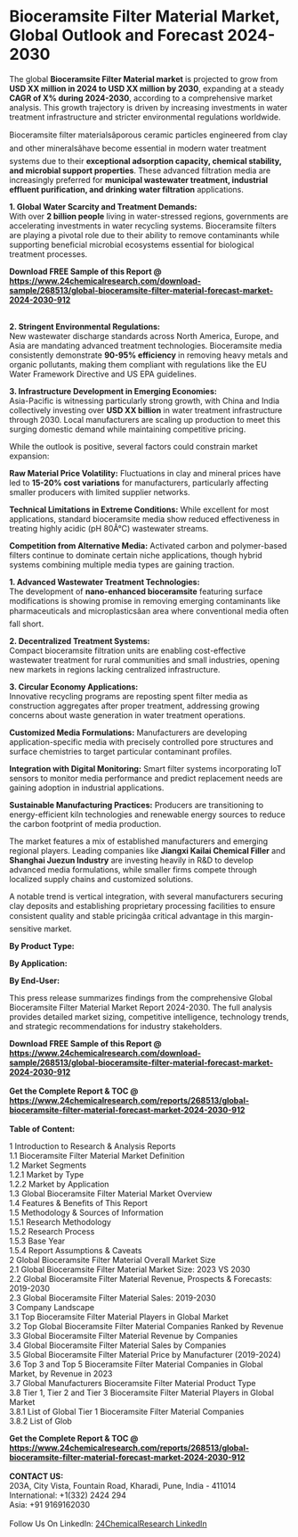 <h1>Bioceramsite Filter Material Market, Global Outlook and Forecast 2024-2030</h1><p>The global <strong>Bioceramsite Filter Material market</strong> is projected to grow from <strong>USD XX million in 2024 to USD XX million by 2030</strong>, expanding at a steady <strong>CAGR of X% during 2024-2030</strong>, according to a comprehensive market analysis. This growth trajectory is driven by increasing investments in water treatment infrastructure and stricter environmental regulations worldwide.</p><p>Bioceramsite filter materialsâporous ceramic particles engineered from clay and other mineralsâhave become essential in modern water treatment systems due to their <strong>exceptional adsorption capacity, chemical stability, and microbial support properties</strong>. These advanced filtration media are increasingly preferred for <strong>municipal wastewater treatment, industrial effluent purification, and drinking water filtration</strong> applications.</p><p><strong>1. Global Water Scarcity and Treatment Demands:</strong><br>
With over <strong>2 billion people</strong> living in water-stressed regions, governments are accelerating investments in water recycling systems. Bioceramsite filters are playing a pivotal role due to their ability to remove contaminants while supporting beneficial microbial ecosystems essential for biological treatment processes.</p><div><b>Download FREE Sample of this Report @ 
            <a href="https://www.24chemicalresearch.com/download-sample/268513/global-bioceramsite-filter-material-forecast-market-2024-2030-912">
            https://www.24chemicalresearch.com/download-sample/268513/global-bioceramsite-filter-material-forecast-market-2024-2030-912</a></b></div><br><p><strong>2. Stringent Environmental Regulations:</strong><br>
New wastewater discharge standards across North America, Europe, and Asia are mandating advanced treatment technologies. Bioceramsite media consistently demonstrate <strong>90-95% efficiency</strong> in removing heavy metals and organic pollutants, making them compliant with regulations like the EU Water Framework Directive and US EPA guidelines.</p><p><strong>3. Infrastructure Development in Emerging Economies:</strong><br>
Asia-Pacific is witnessing particularly strong growth, with China and India collectively investing over <strong>USD XX billion</strong> in water treatment infrastructure through 2030. Local manufacturers are scaling up production to meet this surging domestic demand while maintaining competitive pricing.</p><p>While the outlook is positive, several factors could constrain market expansion:</p><p><strong>Raw Material Price Volatility:</strong> Fluctuations in clay and mineral prices have led to <strong>15-20% cost variations</strong> for manufacturers, particularly affecting smaller producers with limited supplier networks.</p><p><strong>Technical Limitations in Extreme Conditions:</strong> While excellent for most applications, standard bioceramsite media show reduced effectiveness in treating highly acidic (pH 80Â°C) wastewater streams.</p><p><strong>Competition from Alternative Media:</strong> Activated carbon and polymer-based filters continue to dominate certain niche applications, though hybrid systems combining multiple media types are gaining traction.</p><p><strong>1. Advanced Wastewater Treatment Technologies:</strong><br>
The development of <strong>nano-enhanced bioceramsite</strong> featuring surface modifications is showing promise in removing emerging contaminants like pharmaceuticals and microplasticsâan area where conventional media often fall short.</p><p><strong>2. Decentralized Treatment Systems:</strong><br>
Compact bioceramsite filtration units are enabling cost-effective wastewater treatment for rural communities and small industries, opening new markets in regions lacking centralized infrastructure.</p><p><strong>3. Circular Economy Applications:</strong><br>
Innovative recycling programs are reposting spent filter media as construction aggregates after proper treatment, addressing growing concerns about waste generation in water treatment operations.</p><p><strong>Customized Media Formulations:</strong> Manufacturers are developing application-specific media with precisely controlled pore structures and surface chemistries to target particular contaminant profiles.</p><p><strong>Integration with Digital Monitoring:</strong> Smart filter systems incorporating IoT sensors to monitor media performance and predict replacement needs are gaining adoption in industrial applications.</p><p><strong>Sustainable Manufacturing Practices:</strong> Producers are transitioning to energy-efficient kiln technologies and renewable energy sources to reduce the carbon footprint of media production.</p><p>
    </p><p>The market features a mix of established manufacturers and emerging regional players. Leading companies like <strong>Jiangxi Kailai Chemical Filler</strong> and <strong>Shanghai Juezun Industry</strong> are investing heavily in R&amp;D to develop advanced media formulations, while smaller firms compete through localized supply chains and customized solutions.</p><p>A notable trend is vertical integration, with several manufacturers securing clay deposits and establishing proprietary processing facilities to ensure consistent quality and stable pricingâa critical advantage in this margin-sensitive market.</p><p><strong>By Product Type:</strong></p><p><strong>By Application:</strong></p><p><strong>By End-User:</strong></p><p>This press release summarizes findings from the comprehensive Global Bioceramsite Filter Material Market Report 2024-2030. The full analysis provides detailed market sizing, competitive intelligence, technology trends, and strategic recommendations for industry stakeholders.</p><div><b>Download FREE Sample of this Report @ 
            <a href="https://www.24chemicalresearch.com/download-sample/268513/global-bioceramsite-filter-material-forecast-market-2024-2030-912">
            https://www.24chemicalresearch.com/download-sample/268513/global-bioceramsite-filter-material-forecast-market-2024-2030-912</a></b></div><br><div><b>Get the Complete Report & TOC @ 
            <a href="https://www.24chemicalresearch.com/reports/268513/global-bioceramsite-filter-material-forecast-market-2024-2030-912">
            https://www.24chemicalresearch.com/reports/268513/global-bioceramsite-filter-material-forecast-market-2024-2030-912</a></b></div><br>
            <b>Table of Content:</b><p>1 Introduction to Research & Analysis Reports<br />
    1.1 Bioceramsite Filter Material Market Definition<br />
    1.2 Market Segments<br />
        1.2.1 Market by Type<br />
        1.2.2 Market by Application<br />
    1.3 Global Bioceramsite Filter Material Market Overview<br />
    1.4 Features & Benefits of This Report<br />
    1.5 Methodology & Sources of Information<br />
        1.5.1 Research Methodology<br />
        1.5.2 Research Process<br />
        1.5.3 Base Year<br />
        1.5.4 Report Assumptions & Caveats<br />
2 Global Bioceramsite Filter Material Overall Market Size<br />
    2.1 Global Bioceramsite Filter Material Market Size: 2023 VS 2030<br />
    2.2 Global Bioceramsite Filter Material Revenue, Prospects & Forecasts: 2019-2030<br />
    2.3 Global Bioceramsite Filter Material Sales: 2019-2030<br />
3 Company Landscape<br />
    3.1 Top Bioceramsite Filter Material Players in Global Market<br />
    3.2 Top Global Bioceramsite Filter Material Companies Ranked by Revenue<br />
    3.3 Global Bioceramsite Filter Material Revenue by Companies<br />
    3.4 Global Bioceramsite Filter Material Sales by Companies<br />
    3.5 Global Bioceramsite Filter Material Price by Manufacturer (2019-2024)<br />
    3.6 Top 3 and Top 5 Bioceramsite Filter Material Companies in Global Market, by Revenue in 2023<br />
    3.7 Global Manufacturers Bioceramsite Filter Material Product Type<br />
    3.8 Tier 1, Tier 2 and Tier 3 Bioceramsite Filter Material Players in Global Market<br />
        3.8.1 List of Global Tier 1 Bioceramsite Filter Material Companies<br />
        3.8.2 List of Glob</p><div><b>Get the Complete Report & TOC @ 
            <a href="https://www.24chemicalresearch.com/reports/268513/global-bioceramsite-filter-material-forecast-market-2024-2030-912">
            https://www.24chemicalresearch.com/reports/268513/global-bioceramsite-filter-material-forecast-market-2024-2030-912</a></b></div><br><b>CONTACT US:</b><br>
            203A, City Vista, Fountain Road, Kharadi, Pune, India - 411014<br>
            International: +1(332) 2424 294<br>
            Asia: +91 9169162030 <br><br>
            Follow Us On LinkedIn: <a href="https://www.linkedin.com/company/24chemicalresearch/">24ChemicalResearch LinkedIn</a>